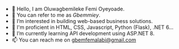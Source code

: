- 👋 Hello, I am Oluwagbemileke Femi Oyeyoade. 
- 👋 You can refer to me as *Gbemmiey*.
- 👀 I’m interested in building web-based business solutions.
- 👀 I'm proficient in HTML, CSS, Javascript, Python (Flask), .NET 6...
- 🌱 I’m currently learning API development using ASP.NET 8.
- 📫 You can reach me on gbemfemalabi@gmail.com

<!---
Gbemmiey/Gbemmiey is a ✨ special ✨ repository because its `README.md` (this file) appears on your GitHub profile.
You can click the Preview link to take a look at your changes.
--->
